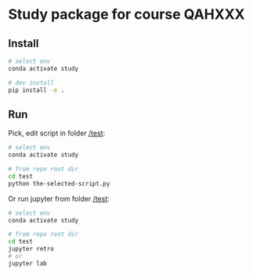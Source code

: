 # Study package for course QAHXXX

## Install

```bash
# select env
conda activate study

# dev install
pip install -e .
```

## Run

Pick, edit script in folder [/test](./test):

```bash
# select env
conda activate study

# from repo root dir
cd test
python the-selected-script.py
```

Or run jupyter from folder [/test](./test):

```bash
# select env
conda activate study

# from repo root dir
cd test
jupyter retro
# or
jupyter lab
```
